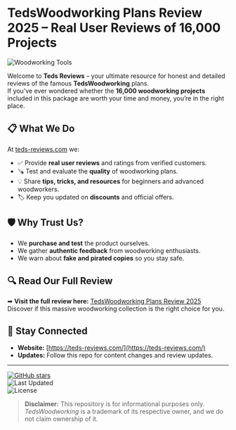 # TedsWoodworking Plans Review 2025 – Real User Reviews of 16,000 Projects

![Woodworking Tools](https://upload.wikimedia.org/wikipedia/commons/thumb/f/f2/Woodworking_hand_tools.jpg/640px-Woodworking_hand_tools.jpg)

Welcome to **Teds Reviews** – your ultimate resource for honest and detailed reviews of the famous **TedsWoodworking** plans.  
If you’ve ever wondered whether the **16,000 woodworking projects** included in this package are worth your time and money, you’re in the right place.

## 📋 What We Do
At [teds-reviews.com](https://teds-reviews.com/) we:
- ✅ Provide **real user reviews** and ratings from verified customers.
- 🪚 Test and evaluate the **quality** of woodworking plans.
- 💡 Share **tips, tricks, and resources** for beginners and advanced woodworkers.
- 🏷 Keep you updated on **discounts** and official offers.

## 🛡 Why Trust Us?
- We **purchase and test** the product ourselves.
- We gather **authentic feedback** from woodworking enthusiasts.
- We warn about **fake and pirated copies** so you stay safe.

## 🔍 Read Our Full Review
➡ **Visit the full review here:** [TedsWoodworking Plans Review 2025](https://teds-reviews.com/)  
Discover if this massive woodworking collection is the right choice for you.

## 📌 Stay Connected
- **Website:** [https://teds-reviews.com/](https://teds-reviews.com/)  
- **Updates:** Follow this repo for content changes and review updates.

---

[![GitHub stars](https://img.shields.io/github/stars/yourusername/teds-reviews-desc?style=social)](https://github.com/yourusername/teds-reviews-desc)  
![Last Updated](https://img.shields.io/github/last-commit/yourusername/teds-reviews-desc)  
![License](https://img.shields.io/badge/license-MIT-green)

> **Disclaimer:** This repository is for informational purposes only. *TedsWoodworking* is a trademark of its respective owner, and we do not claim ownership of it.
